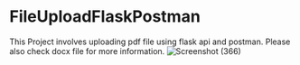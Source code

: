 # FileUploadFlaskPostman
This Project involves uploading pdf file using flask api and postman.
Please also check docx file for more information.
![Screenshot (366)](https://github.com/Dikshant1312/FileUploadFlaskPostman/assets/108267332/b4f4e851-aca2-4595-9a64-10ed58cef38c)
